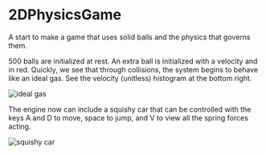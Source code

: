 # 2DPhysicsGame
A start to make a game that uses solid balls and the physics that governs them. 

500 balls are initialized at rest. An extra ball is initialized with a velocity and in red. Quickly, we see that through collisions, the system begins to behave like an ideal gas. See the velocity (unitless) histogram at the bottom right.

![ideal gas](https://github.com/PoldeDalmau/2DPhysicsGame/assets/73791685/20f82932-d901-44fb-bae7-c6cbd27b8f73)



The engine now can include a squishy car that can be controlled with the keys A and D to move, space to jump, and V to view all the spring forces acting.


![squishy car](https://github.com/PoldeDalmau/2DPhysicsGame/assets/73791685/3208c108-1925-4078-8fc1-8a0c4673c035)

